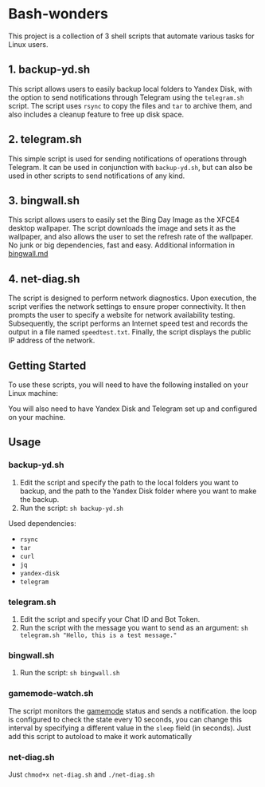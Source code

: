 # Bash-wonders

This project is a collection of 3 shell scripts that automate various tasks for Linux users.

## 1. backup-yd.sh

This script allows users to easily backup local folders to Yandex Disk, with the option to send notifications through Telegram using the `telegram.sh` script. The script uses `rsync` to copy the files and `tar` to archive them, and also includes a cleanup feature to free up disk space.

## 2. telegram.sh

This simple script is used for sending notifications of operations through Telegram. It can be used in conjunction with `backup-yd.sh`, but can also be used in other scripts to send notifications of any kind.

## 3. bingwall.sh

This script allows users to easily set the Bing Day Image as the XFCE4 desktop wallpaper. The script downloads the image and sets it as the wallpaper, and also allows the user to set the refresh rate of the wallpaper. No junk or big dependencies, fast and easy. Additional information in [bingwall.md](https://github.com/wondersalmon/bash-wonders/bingwall/bingwall.md)

## 4. net-diag.sh

The script is designed to perform network diagnostics. Upon execution, the script verifies the network settings to ensure proper connectivity. It then prompts the user to specify a website for network availability testing. Subsequently, the script performs an Internet speed test and records the output in a file named `speedtest.txt`. Finally, the script displays the public IP address of the network.

## Getting Started

To use these scripts, you will need to have the following installed on your Linux machine:

You will also need to have Yandex Disk and Telegram set up and configured on your machine.

## Usage

### backup-yd.sh

1. Edit the script and specify the path to the local folders you want to backup, and the path to the Yandex Disk folder where you want to make the backup.
2. Run the script: `sh backup-yd.sh`

Used dependencies:

- `rsync`
- `tar`
- `curl`
- `jq`
- `yandex-disk`
- `telegram`

### telegram.sh

1. Edit the script and specify your Chat ID and Bot Token.
2. Run the script with the message you want to send as an argument: `sh telegram.sh "Hello, this is a test message."`

### bingwall.sh

1. Run the script: `sh bingwall.sh`

### gamemode-watch.sh

The script monitors the [gamemode](https://github.com/FeralInteractive/gamemode) status and sends a notification. the loop is configured to check the state every 10 seconds, you can change this interval by specifying a different value in the `sleep` field (in seconds). Just add this script to autoload to make it work automatically

### net-diag.sh

Just `chmod+x net-diag.sh` and `./net-diag.sh`
